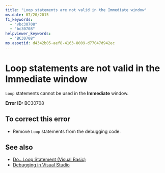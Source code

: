 ```yaml
---
title: "Loop statements are not valid in the Immediate window"
ms.date: 07/20/2015
f1_keywords: 
  - "vbc30708"
  - "bc30708"
helpviewer_keywords: 
  - "BC30708"
ms.assetid: d4342b05-aef8-4163-8009-d77047d942ec
---
```

# Loop statements are not valid in the Immediate window
`Loop` statements cannot be used in the **Immediate** window.  
  
 **Error ID:** BC30708  
  
## To correct this error  
  
- Remove `Loop` statements from the debugging code.  
  
## See also

- [Do...Loop Statement (Visual Basic)](../language-reference/statements/do-loop-statement.md)
- [Debugging in Visual Studio](/visualstudio/debugger/debugging-in-visual-studio)
